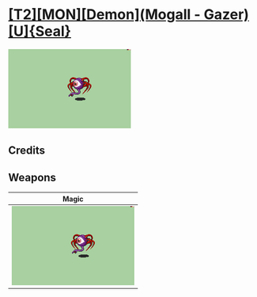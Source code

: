 # [\[T2\]\[MON\]\[Demon\]\(Mogall - Gazer\)\[U\]{Seal}](./)

<img src="./6.%20Magic/Magic_000.png" alt="[T2][MON][Demon](Mogall - Gazer)[U]{Seal} standing" />

## Credits



## Weapons


|Magic |
|  :---: |
| <img alt="Magic animation" src="./6.%20Magic/Magic.gif" /> |
